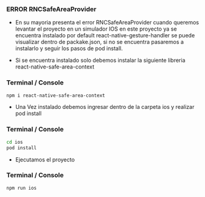 ### ERROR RNCSafeAreaProvider

- En su mayoria presenta el error RNCSafeAreaProvider cuando queremos levantar el proyecto en un simulador IOS en este proyecto ya se encuentra instalado por default react-native-gesture-handler se puede visualizar dentro de packake.json, si no se encuentra pasaremos a instalarlo y seguir los pasos de pod install.

- Si se encuentra instalado solo debemos instalar la siguiente libreria react-native-safe-area-context

### Terminal / Console
```sh
npm i react-native-safe-area-context

```

- Una Vez instalado debemos ingresar dentro de la carpeta ios y realizar pod install

### Terminal / Console
```sh
cd ios
pod install
```

- Ejecutamos el proyecto

### Terminal / Console
```sh
npm run ios
```


